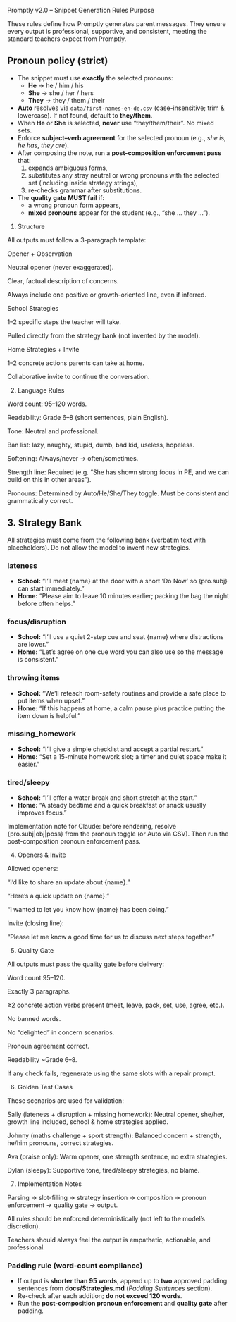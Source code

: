Promptly v2.0 – Snippet Generation Rules
Purpose

These rules define how Promptly generates parent messages. They ensure every output is professional, supportive, and consistent, meeting the standard teachers expect from Promptly.

## Pronoun policy (strict)

- The snippet must use **exactly** the selected pronouns:
  - **He** → he / him / his
  - **She** → she / her / hers
  - **They** → they / them / their
- **Auto** resolves via `data/first-names-en-de.csv` (case-insensitive; trim & lowercase). If not found, default to **they/them**.
- When **He** or **She** is selected, **never** use “they/them/their”. No mixed sets.
- Enforce **subject–verb agreement** for the selected pronoun (e.g., *she is*, *he has*, *they are*).
- After composing the note, run a **post-composition enforcement pass** that:
  1) expands ambiguous forms,
  2) substitutes any stray neutral or wrong pronouns with the selected set (including inside strategy strings),
  3) re-checks grammar after substitutions.
- The **quality gate MUST fail** if:
  - a wrong pronoun form appears,
  - **mixed pronouns** appear for the student (e.g., “she … they …”).



1. Structure

All outputs must follow a 3-paragraph template:

Opener + Observation

Neutral opener (never exaggerated).

Clear, factual description of concerns.

Always include one positive or growth-oriented line, even if inferred.

School Strategies

1–2 specific steps the teacher will take.

Pulled directly from the strategy bank (not invented by the model).

Home Strategies + Invite

1–2 concrete actions parents can take at home.

Collaborative invite to continue the conversation.

2. Language Rules

Word count: 95–120 words.

Readability: Grade 6–8 (short sentences, plain English).

Tone: Neutral and professional.

Ban list: lazy, naughty, stupid, dumb, bad kid, useless, hopeless.

Softening: Always/never → often/sometimes.

Strength line: Required (e.g. “She has shown strong focus in PE, and we can build on this in other areas”).

Pronouns: Determined by Auto/He/She/They toggle. Must be consistent and grammatically correct.

## 3. Strategy Bank

All strategies must come from the following bank (verbatim text with placeholders).
Do not allow the model to invent new strategies.

### lateness
- **School:** “I’ll meet {name} at the door with a short ‘Do Now’ so {pro.subj} can start immediately.”
- **Home:** “Please aim to leave 10 minutes earlier; packing the bag the night before often helps.”

### focus/disruption
- **School:** “I’ll use a quiet 2-step cue and seat {name} where distractions are lower.”
- **Home:** “Let’s agree on one cue word you can also use so the message is consistent.”

### throwing items
- **School:** “We’ll reteach room-safety routines and provide a safe place to put items when upset.”
- **Home:** “If this happens at home, a calm pause plus practice putting the item down is helpful.”

### missing_homework
- **School:** “I’ll give a simple checklist and accept a partial restart.”
- **Home:** “Set a 15-minute homework slot; a timer and quiet space make it easier.”

### tired/sleepy
- **School:** “I’ll offer a water break and short stretch at the start.”
- **Home:** “A steady bedtime and a quick breakfast or snack usually improves focus.”

Implementation note for Claude: before rendering, resolve {pro.subj|obj|poss} from the pronoun toggle (or Auto via CSV). Then run the post-composition pronoun enforcement pass.

4. Openers & Invite

Allowed openers:

“I’d like to share an update about {name}.”

“Here’s a quick update on {name}.”

“I wanted to let you know how {name} has been doing.”

Invite (closing line):

“Please let me know a good time for us to discuss next steps together.”

5. Quality Gate

All outputs must pass the quality gate before delivery:

Word count 95–120.

Exactly 3 paragraphs.

≥2 concrete action verbs present (meet, leave, pack, set, use, agree, etc.).

No banned words.

No “delighted” in concern scenarios.

Pronoun agreement correct.

Readability ~Grade 6–8.

If any check fails, regenerate using the same slots with a repair prompt.

6. Golden Test Cases

These scenarios are used for validation:

Sally (lateness + disruption + missing homework): Neutral opener, she/her, growth line included, school & home strategies applied.

Johnny (maths challenge + sport strength): Balanced concern + strength, he/him pronouns, correct strategies.

Ava (praise only): Warm opener, one strength sentence, no extra strategies.

Dylan (sleepy): Supportive tone, tired/sleepy strategies, no blame.

7. Implementation Notes

Parsing → slot-filling → strategy insertion → composition → pronoun enforcement → quality gate → output.

All rules should be enforced deterministically (not left to the model’s discretion).

Teachers should always feel the output is empathetic, actionable, and professional.

### Padding rule (word-count compliance)

- If output is **shorter than 95 words**, append up to **two** approved padding sentences from **docs/Strategies.md** (*Padding Sentences* section).  
- Re-check after each addition; **do not exceed 120 words**.  
- Run the **post-composition pronoun enforcement** and **quality gate** after padding.
